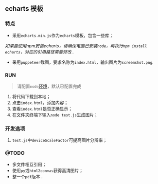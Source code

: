 ## echarts 模板

### 特点

* 采用`echarts.min.js`作为`echarts`模板，包含一些库；

*如果要使用npm安装echarts，请确保电脑已安装`node`，再执行`npm install echarts`，对应的引用路径需要修改 .*

* 采用`puppeteer`截图，要求名称为`index.html`，输出图片为`screemshot.png`.


### RUN

> 请配置`node`[环境](https://nodejs.org/zh-cn)，默认已配置完成
> 

1. 将代码下载到本地；
2. 点击`index.html`，添加内容；
3. 查看`index.html`是否正确显示；
4. 在文件夹终端下输入`node test.js`生成图片；

### 开发选项

1. `test.js`中`deviceScaleFactor`可提高图片分辨率；

### @TODO

* 多文件相互引用；
* 使用`py`或`html2convas`获得高清图片；
* 整一个`pdf`版本 .